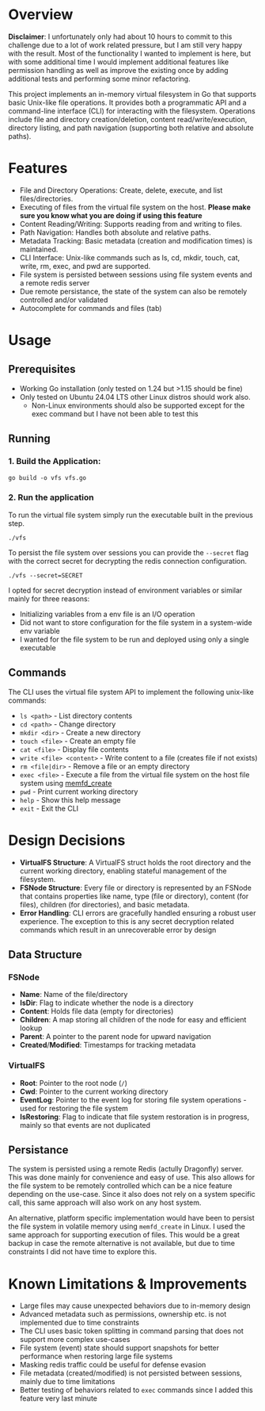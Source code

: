 # Overview

**Disclaimer**: I unfortunately only had about 10 hours to commit to this challenge due to a lot of work related pressure, but I am still very happy with the result. Most of the functionality I wanted to implement is here, but with some additional time I would implement additional features like permission handling as well as improve the existing once by adding additional tests and performing some minor refactoring.

This project implements an in-memory virtual filesystem in Go that supports basic Unix-like file operations. It provides both a programmatic API and a command-line interface (CLI) for interacting with the filesystem. Operations include file and directory creation/deletion, content read/write/execution, directory listing, and path navigation (supporting both relative and absolute paths).

# Features

- File and Directory Operations: Create, delete, execute, and list files/directories.
- Executing of files from the virtual file system on the host. **Please make sure you know what you are doing if using this feature**
- Content Reading/Writing: Supports reading from and writing to files.
- Path Navigation: Handles both absolute and relative paths.
- Metadata Tracking: Basic metadata (creation and modification times) is maintained.
- CLI Interface: Unix-like commands such as ls, cd, mkdir, touch, cat, write, rm, exec, and pwd are supported.
- File system is persisted between sessions using file system events and a remote redis server
- Due remote persistance, the state of the system can also be remotely controlled and/or validated
- Autocomplete for commands and files (tab)

# Usage

## Prerequisites

- Working Go installation (only tested on 1.24 but >1.15 should be fine)
- Only tested on Ubuntu 24.04 LTS other Linux distros should work also.
  - Non-Linux environments should also be supported except for the exec command but I have not been able to test this

## Running

### 1. Build the Application:

```
go build -o vfs vfs.go
```

### 2. Run the application

To run the virtual file system simply run the executable built in the previous step.

```
./vfs
```

To persist the file system over sessions you can provide the `--secret` flag with the correct secret for decrypting the redis connection configuration.

```
./vfs --secret=SECRET
```

I opted for secret decryption instead of environment variables or similar mainly for three reasons:

- Initializing variables from a env file is an I/O operation
- Did not want to store configuration for the file system in a system-wide env variable
- I wanted for the file system to be run and deployed using only a single executable

## Commands

The CLI uses the virtual file system API to implement the following unix-like commands:

- `ls <path>` - List directory contents
- `cd <path>` - Change directory
- `mkdir <dir>` - Create a new directory
- `touch <file>` - Create an empty file
- `cat <file>` - Display file contents
- `write <file> <content>` - Write content to a file (creates file if not exists)
- `rm <file|dir>` - Remove a file or an empty directory
- `exec <file>` - Execute a file from the virtual file system on the host file system using [memfd_create](https://www.man7.org/linux/man-pages/man2/memfd_create.2.html)
- `pwd` - Print current working directory
- `help` - Show this help message
- `exit` - Exit the CLI

# Design Decisions

- **VirtualFS Structure**: A VirtualFS struct holds the root directory and the current working directory, enabling stateful management of the filesystem.
- **FSNode Structure**: Every file or directory is represented by an FSNode that contains properties like name, type (file or directory), content (for files), children (for directories), and basic metadata.
- **Error Handling**: CLI errors are gracefully handled ensuring a robust user experience. The exception to this is any secret decryption related commands which result in an unrecoverable error by design

## Data Structure

### FSNode

- **Name**: Name of the file/directory
- **IsDir**: Flag to indicate whether the node is a directory
- **Content**: Holds file data (empty for directories)
- **Children**: A map storing all children of the node for easy and efficient lookup
- **Parent**: A pointer to the parent node for upward navigation
- **Created**/**Modified**: Timestamps for tracking metadata

### VirtualFS

- **Root**: Pointer to the root node (`/`)
- **Cwd**: Pointer to the current working directory
- **EventLog**: Pointer to the event log for storing file system operations - used for restoring the file system
- **IsRestoring**: Flag to indicate that file system restoration is in progress, mainly so that events are not duplicated

## Persistance

The system is persisted using a remote Redis (actully Dragonfly) server. This was done mainly for convenience and easy of use. This also allows for the file system to be remotely controlled which can be a nice feature depending on the use-case. Since it also does not rely on a system specific call, this same approach will also work on any host system.

An alternative, platform specific implementation would have been to persist the file system in volatile memory using `memfd_create` in Linux. I used the same approach for supporting execution of files. This would be a great backup in case the remote alternative is not available, but due to time constraints I did not have time to explore this.

# Known Limitations & Improvements

- Large files may cause unexpected behaviors due to in-memory design
- Advanced metadata such as permissions, ownership etc. is not implemented due to time constraints
- The CLI uses basic token splitting in command parsing that does not support more complex use-cases
- File system (event) state should support snapshots for better performance when restoring large file systems
- Masking redis traffic could be useful for defense evasion
- File metadata (created/modified) is not persisted between sessions, mainly due to time limitations
- Better testing of behaviors related to `exec` commands since I added this feature very last minute
